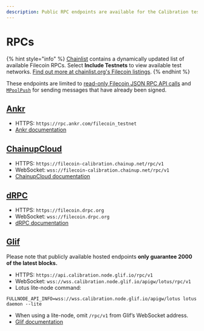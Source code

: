```yaml
---
description: Public RPC endpoints are available for the Calibration testnet.
---
```


# RPCs

{% hint style="info" %}
[Chainlist](https://chainlist.org/?search=filecoin&testnets=true) contains a dynamically updated list of available Filecoin RPCs. Select **Include Testnets** to view available test networks. [Find out more at chainlist.org's Filecoin listings](https://chainlist.org/?search=filecoin&testnets=true). 
{% endhint %}

These endpoints are limited to [read-only Filecoin JSON RPC API calls](../../reference/json-rpc/) and [`MPoolPush`](../../reference/json-rpc/mpool.md) for sending messages that have already been signed.

## [Ankr](https://www.ankr.com/rpc/filecoin)

* HTTPS: `https://rpc.ankr.com/filecoin_testnet`
* [Ankr documentation](https://www.ankr.com/docs/rpc-service/chains/chains-list/#filecoin)

## [ChainupCloud](https://cloud.chainup.com)

* HTTPS: `https://filecoin-calibration.chainup.net/rpc/v1`
* WebSocket: `wss://filecoin-calibration.chainup.net/rpc/v1`
* [ChainupCloud documentation](https://docs.chainupcloud.com/blockchain-api/filecoin/public-apis)

## [dRPC](https://drpc.org/chainlist/filecoin)

* HTTPS: `https://filecoin.drpc.org`
* WebSocket: `wss://filecoin.drpc.org`
* [dRPC documentation](https://docs.drpc.org/)

## [Glif](https://api.calibration.node.glif.io)

Please note that publicly available hosted endpoints **only guarantee 2000 of the latest blocks.**

* HTTPS: `https://api.calibration.node.glif.io/rpc/v1`
* WebSocket: `wss://wss.calibration.node.glif.io/apigw/lotus/rpc/v1`
* Lotus lite-node command:

```
FULLNODE_API_INFO=wss://wss.calibration.node.glif.io/apigw/lotus lotus daemon --lite
```

* When using a lite-node, omit `/rpc/v1` from Glif’s WebSocket address.
* [Glif documentation](https://hosting.glif.io/)
